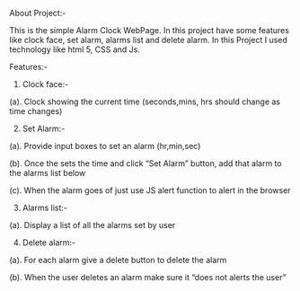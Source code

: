 About Project:-

This is the simple Alarm Clock WebPage. In this project have some features like clock face, set alarm, alarms list and delete alarm. In this Project I used technology like html 5, CSS and Js.

Features:-

1. Clock face:-

(a). Clock showing the current time (seconds,mins, hrs should change as time changes)



2. Set Alarm:-

(a). Provide input boxes to set an alarm (hr,min,sec)

(b). Once the sets the time and click “Set Alarm” button, add that alarm to the alarms list below

(c). When the alarm goes of just use JS alert function to alert in the browser



3. Alarms list:-

(a). Display a list of all the alarms set by user



4. Delete alarm:-

(a). For each alarm give a delete button to delete the alarm

(b). When the user deletes an alarm make sure it “does not alerts the user”
